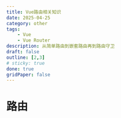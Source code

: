 ```yaml
---
title: Vue路由相关知识
date: 2025-04-25
category: other
tags: 
    - Vue
    - Vue Router
description: 从简单路由到嵌套路由再到路由守卫
draft: false
outline: [2,3]
# sticky: true
done: true
gridPaper: false
---
```


# 路由





